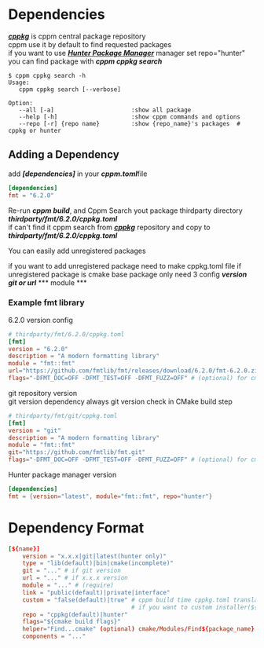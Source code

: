 # Dependencies
***[cppkg](https://github.com/injae/cppkg)*** is cppm central package repository  
cppm use it by default to find requested packages  
if you want to use ***[Hunter Package Manager](https://github.com/cpp-pm/hunter)*** manager set repo="hunter"  
you can find package with ***cppm cppkg search***
```console
$ cppm cppkg search -h
Usage:
   cppm cppkg search [--verbose]

Option:
   --all [-a]                      :show all package 
   --help [-h]                     :show cppm commands and options
   --repo [-r] {repo name}         :show {repo_name}'s packages  # cppkg or hunter
```

## Adding a Dependency
add ***[dependencies]*** in your ***cppm.toml***file 
```toml
[dependencies]
fmt = "6.2.0"
```
Re-run ***cppm build***, and Cppm Search yout package thirdparty directory ***thirdparty/fmt/6.2.0/cppkg.toml***  
if can't find it cppm search from ***[cppkg](https://github.com/injae/cppkg)*** repository and copy to ***thirdparty/fmt/6.2.0/cppkg.toml***

You can easily add unregistered packages

if you want to add unregistered package need to make cppkg.toml file
if unregistered package is cmake base package only need 3 config ***version*** ***git or url*** *** module ***
### Example fmt library
6.2.0 version config  
```toml
# thirdparty/fmt/6.2.0/cppkg.toml
[fmt]
version = "6.2.0"
description = "A modern formatting library"
module = "fmt::fmt"
url="https://github.com/fmtlib/fmt/releases/download/6.2.0/fmt-6.2.0.zip"
flags="-DFMT_DOC=OFF -DFMT_TEST=OFF -DFMT_FUZZ=OFF" # (optional) for cmake build fast flags
```

git repository version  
git version dependency always git version check in CMake build step  
```toml
# thirdparty/fmt/git/cppkg.toml
[fmt]
version = "git"
description = "A modern formatting library"
module = "fmt::fmt"
git="https://github.com/fmtlib/fmt.git"
flags="-DFMT_DOC=OFF -DFMT_TEST=OFF -DFMT_FUZZ=OFF" # (optional) for cmake build fast flags
```

Hunter package manager version  
```toml
[dependencies]
fmt = {version="latest", module="fmt::fmt", repo="hunter"}
```


# Dependency Format
```toml
[${name}] 
    version = "x.x.x|git|latest(hunter only)"
    type = "lib(default)|bin|cmake(incomplete)"
    git = "..." # if git version 
    url = "..." # if x.x.x version
    module = "..." # (require)
    link = "public(default)|private|interface"
    custom = "false(default)|true" # cppm build time cppkg.toml translate ${name}.cmake.in in 
                                   # if you want to custom installer(${name}.cmake.in) set true
    repo = "cppkg(default)|hunter"
    flags="${cmake build flags}"
    helper="Find...cmake" (optional) cmake/Modules/Find${package_name}.cmake 
    components = "..."
```
